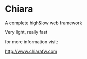 Chiara
======

A complete high&low web framework

Very light, really fast

for more information visit:

http://www.chiarafw.com
